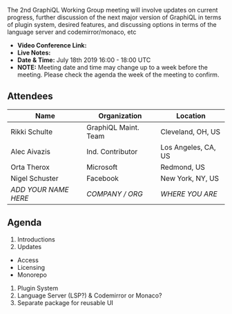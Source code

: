 The 2nd GraphiQL Working Group meeting will involve updates on current progress, further discussion of the next major version of GraphiQL in terms of plugin system, desired features, and discussing options in terms of the language server and codemirror/monaco, etc

- **Video Conference Link:** 
- **Live Notes:**
- **Date & Time:** July 18th 2019 16:00 - 18:00 UTC
- **NOTE:** Meeting date and time may change up to a week before the meeting. Please check the agenda the week of the meeting to confirm.

## Attendees

Name                 | Organization         | Location
-------------------- | -------------------- | ----------------------
Rikki Schulte        | GraphiQL Maint. Team | Cleveland, OH, US
Alec Aivazis         | Ind. Contributor     | Los Angeles, CA, US
Orta Therox          | Microsoft            | Redmond, US
Nigel Schuster       | Facebook             | New York, NY, US
*ADD YOUR NAME HERE* | *COMPANY / ORG*      | *WHERE YOU ARE*

## Agenda

1. Introductions
1. Updates
  - Access
  - Licensing
  - Monorepo
1. Plugin System
1. Language Server (LSP?) & Codemirror or Monaco?
1. Separate package for reusable UI

